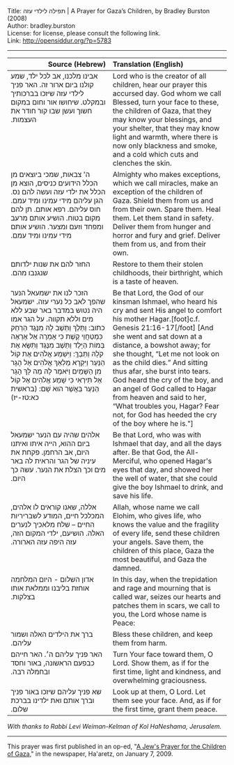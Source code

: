 <html>
<head></head>
<body>
Title: תפילה לילדי עזה | A Prayer for Gaza’s Children, by Bradley Burston (2008)<br />
Author: bradley.burston<br />
License: for license, please consult the following link.<br />
Link: <a href="http://opensiddur.org/?p=5783">http://opensiddur.org/?p=5783</a>
<p />
<hr />

<table style="margin-left: auto;margin-right: auto;" class="draggable">
<thead><tr><th id="x" style="text-align: right;">Source (Hebrew)</th><th style="text-align: left;">Translation (English)</th></tr></thead>
<tbody>
<tr>
<td style="vertical-align:top;" width="46%">
<div class="liturgy"><span lang="he">
אבינו מלכנו, אב לכל ילד, 
שמע קולנו ביום ארור זה.‏
האר פניך לילדי עזה 
שיזכו בברכותיך ובמקלט. 
שיחושו אור וחום 
במקום חשוך ועשן 
שבו קור חודר את העצמות.‏
</span></div></td>
 
<td style="vertical-align:top;" width="53%"><div class="english">
Lord who is the creator of all children, 
hear our prayer this accursed day. 
God whom we call Blessed, turn your face to these, the children of Gaza, 
that they may know your blessings, and your shelter, 
that they may know light and warmth, 
where there is now only blackness and smoke, 
and a cold which cuts and clenches the skin. 
</div></td></tr>
	
	
<tr><td style="vertical-align:top;" width="46%"><div class="liturgy"><span lang="he">
ה' צבאות, שמכי ביוצאים מן הכלל הידועים כניסים, 
הוצא מן הכלל את ילדי עזה ועשה להם נס. 
הגן עליהם מידי עמינו ומיד עמם. 
חוס עליהם.  
רפא אותם. 
תן להם מקום בטוח. 
הושיע אותם מרעב ומפחד וזעם ומצער. 
הושיע אותם מידי עמינו 
ומיד עמם.‏
</span></div></td>
 
<td style="vertical-align:top;" width="53%"><div class="english">
Almighty who makes exceptions, which we call miracles, 
make an exception of the children of Gaza. 
Shield them from us and from their own. 
Spare them. 
Heal them. 
Let them stand in safety. 
Deliver them from hunger and horror and fury and grief. 
Deliver them from us, 
and from their own. 
</div></td></tr>


<tr><td style="vertical-align:top;" width="46%"><div class="liturgy"><span lang="he">
החזר להם 
את שנות ילדותם 
שנגנבו מהם.‏
</span></div></td>
 
<td style="vertical-align:top;" width="53%"><div class="english">
Restore to them 
their stolen childhoods, their birthright, 
which is a taste of heaven. 
</div></td></tr>
	
	
<tr><td style="vertical-align:top;" width="46%"><div class="liturgy"><span lang="he">
הזכר לנו את ישמעאל הנער שהפך לאב כל נערי עזה. 
ישמעאל היה נטוש במדבר באר שבע ללא מים וללא תקווה. 
על הגר אמו כתוב:‏ וַתֵּלֶךְ וַתֵּשֶׁב לָהּ מִנֶּגֶד הַרְחֵק כִּמְטַחֲוֵי קֶשֶׁת 
כִּי אָמְרָה אַל אֶרְאֶה בְּמוֹת הַיָּלֶד 
וַתֵּשֶׁב מִנֶּגֶד וַתִּשָּׂא אֶת קֹלָהּ וַתֵּבְךְּ:  
וַיִּשְׁמַע אֱלֹהִים אֶת קוֹל הַנַּעַר 
וַיִּקְרָא מַלְאַךְ אֱלֹהִים אֶל הָגָר מִן הַשָּׁמַיִם 
וַיֹּאמֶר לָהּ מַה לָּךְ הָגָר 
אַל תִּירְאִי כִּי שָׁמַע אֱלֹהִים אֶל קוֹל הַנַּעַר בַּאֲשֶׁר הוּא שָׁם: (בראשית כא:טז-יז)‏
</span></div></td>
 
<td style="vertical-align:top;" width="53%"><div class="english">
Be that Lord, the God of our kinsman Ishmael, 
who heard his cry and sent His angel to comfort his mother Hagar.[foot]c.f. Genesis 21:16-17[/foot]
[And she went and sat down at a distance, a bowshot away; 
for she thought, “Let me not look on as the child dies.” 
And sitting thus afar, she burst into tears. 
God heard the cry of the boy, 
and an angel of God called to Hagar from heaven 
and said to her, “What troubles you, Hagar? 
Fear not, for God has heeded the cry of the boy where he is."]
</div></td></tr>
	
	
<tr><td style="vertical-align:top;" width="46%"><div class="liturgy"><span lang="he">
אלהים שהיה עם הנער ישמעאל ביום ההוא, 
הייה איתו ואיתנו היום, 
אב הרחמן. 
פקחת את עיניה של הגר 
והראית לה באר מים 
וכך הצלת את הנער. 
עשה כך היום.‏
</span></div></td>
 
<td style="vertical-align:top;" width="53%"><div class="english">
Be that Lord, who was with Ishmael that day, 
and all the days after. 
Be that God, the All-Merciful, 
who opened Hagar's eyes that day, 
and showed her the well of water, 
that she could give the boy Ishmael to drink, 
and save his life.
</div></td></tr>


<tr><td style="vertical-align:top;" width="46%"><div class="liturgy"><span lang="he">
אללה, שאנו קוראים לו אלהים, 
המכלכל חיים, 
המודע לשבריריות החיים – 
שלח מלאכיך לנערים האלה. 
הושיעם, ילדי המקום הזה, 
עזה היפה 
עזה הארורה.‏
</span></div></td>
 
<td style="vertical-align:top;" width="53%"><div class="english">
Allah, whose name we call Elohim, 
who gives life, 
who knows the value and the fragility of every life, 
send these children your angels. 
Save them, the children of this place, 
Gaza the most beautiful, 
and Gaza the damned. 
</div></td></tr>


<tr><td style="vertical-align:top;" width="46%"><div class="liturgy"><span lang="he">
אדון השלום - היום המלחמה אוחזת בליבנו וממלאת אותו בצלקות.‏
</span></div></td>
 
<td style="vertical-align:top;" width="53%"><div class="english">
In this day, when the trepidation and rage and mourning that is called war, seizes our hearts and patches them in scars, we call to you, the Lord whose name is Peace: 
</div></td></tr>


<tr><td style="vertical-align:top;" width="46%"><div class="liturgy"><span lang="he">
ברך את הילדים האלה 
ושמור עליהם.‏
</span></div></td>
 
<td style="vertical-align:top;" width="53%"><div class="english">
Bless these children, 
and keep them from harm. 
</div></td></tr>


<tr><td style="vertical-align:top;" width="46%"><div class="liturgy"><span lang="he">
האר פניך עליהם ה׳. 
האר חייהם כבפעם הראשונה, 
באור וחסד 
ובחמלה רבה.‏
</span></div></td>
 
<td style="vertical-align:top;" width="53%"><div class="english">
Turn Your face toward them, O Lord. 
Show them, as if for the first time, 
light and kindness, 
and overwhelming graciousness. 
</div></td></tr>


<tr><td style="vertical-align:top;" width="46%"><div class="liturgy"><span lang="he">
שא פניך עליהם 
שיזכו באור פניך 
וברך אותם ואת ילדינו 
בברכת שלום.‏
</span></div></td>
 
<td style="vertical-align:top;" width="53%"><div class="english">
Look up at them, O Lord. 
Let them see your face. 
And, as if for the first time,
 grant them peace.
</div></td></tr>
</tbody></table>

<em>With thanks to Rabbi Levi Weiman-Kelman of Kol HaNeshama, Jerusalem.</em>

<hr />

This prayer was first published in an op-ed, "<a href="http://www.haaretz.com/news/a-jew-s-prayer-for-the-children-of-gaza-1.267635">A Jew's Prayer for the Children of Gaza</a>," in the newspaper, Ha'aretz, on January 7, 2009.
</body>
</html>